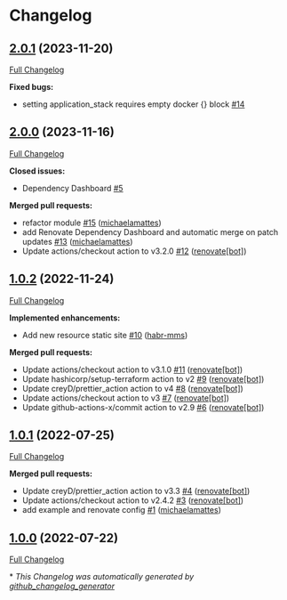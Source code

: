 # Changelog

## [2.0.1](https://github.com/telekom-mms/terraform-azurerm-app-service/tree/2.0.1) (2023-11-20)

[Full Changelog](https://github.com/telekom-mms/terraform-azurerm-app-service/compare/2.0.0...2.0.1)

**Fixed bugs:**

- setting application\_stack requires empty docker {} block [\#14](https://github.com/telekom-mms/terraform-azurerm-app-service/issues/14)

## [2.0.0](https://github.com/telekom-mms/terraform-azurerm-app-service/tree/2.0.0) (2023-11-16)

[Full Changelog](https://github.com/telekom-mms/terraform-azurerm-app-service/compare/1.0.2...2.0.0)

**Closed issues:**

- Dependency Dashboard [\#5](https://github.com/telekom-mms/terraform-azurerm-app-service/issues/5)

**Merged pull requests:**

- refactor module [\#15](https://github.com/telekom-mms/terraform-azurerm-app-service/pull/15) ([michaelamattes](https://github.com/michaelamattes))
- add Renovate Dependency Dashboard and automatic merge on patch updates [\#13](https://github.com/telekom-mms/terraform-azurerm-app-service/pull/13) ([michaelamattes](https://github.com/michaelamattes))
- Update actions/checkout action to v3.2.0 [\#12](https://github.com/telekom-mms/terraform-azurerm-app-service/pull/12) ([renovate[bot]](https://github.com/apps/renovate))

## [1.0.2](https://github.com/telekom-mms/terraform-azurerm-app-service/tree/1.0.2) (2022-11-24)

[Full Changelog](https://github.com/telekom-mms/terraform-azurerm-app-service/compare/1.0.1...1.0.2)

**Implemented enhancements:**

- Add new resource static site [\#10](https://github.com/telekom-mms/terraform-azurerm-app-service/pull/10) ([habr-mms](https://github.com/habr-mms))

**Merged pull requests:**

- Update actions/checkout action to v3.1.0 [\#11](https://github.com/telekom-mms/terraform-azurerm-app-service/pull/11) ([renovate[bot]](https://github.com/apps/renovate))
- Update hashicorp/setup-terraform action to v2 [\#9](https://github.com/telekom-mms/terraform-azurerm-app-service/pull/9) ([renovate[bot]](https://github.com/apps/renovate))
- Update creyD/prettier\_action action to v4 [\#8](https://github.com/telekom-mms/terraform-azurerm-app-service/pull/8) ([renovate[bot]](https://github.com/apps/renovate))
- Update actions/checkout action to v3 [\#7](https://github.com/telekom-mms/terraform-azurerm-app-service/pull/7) ([renovate[bot]](https://github.com/apps/renovate))
- Update github-actions-x/commit action to v2.9 [\#6](https://github.com/telekom-mms/terraform-azurerm-app-service/pull/6) ([renovate[bot]](https://github.com/apps/renovate))

## [1.0.1](https://github.com/telekom-mms/terraform-azurerm-app-service/tree/1.0.1) (2022-07-25)

[Full Changelog](https://github.com/telekom-mms/terraform-azurerm-app-service/compare/1.0.0...1.0.1)

**Merged pull requests:**

- Update creyD/prettier\_action action to v3.3 [\#4](https://github.com/telekom-mms/terraform-azurerm-app-service/pull/4) ([renovate[bot]](https://github.com/apps/renovate))
- Update actions/checkout action to v2.4.2 [\#3](https://github.com/telekom-mms/terraform-azurerm-app-service/pull/3) ([renovate[bot]](https://github.com/apps/renovate))
- add example and renovate config [\#1](https://github.com/telekom-mms/terraform-azurerm-app-service/pull/1) ([michaelamattes](https://github.com/michaelamattes))

## [1.0.0](https://github.com/telekom-mms/terraform-azurerm-app-service/tree/1.0.0) (2022-07-22)

[Full Changelog](https://github.com/telekom-mms/terraform-azurerm-app-service/compare/e5a19391336c8e71c678e167fbdb0736ade8e816...1.0.0)



\* *This Changelog was automatically generated by [github_changelog_generator](https://github.com/github-changelog-generator/github-changelog-generator)*
